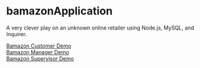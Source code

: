 # bamazonApplication
A very clever play on an unknown online retailer using Node.js, MySQL, and Inquirer.

[Bamazon Customer Demo](https://www.youtube.com/watch?v=EL20Kvpa8Vs)<br>
[Bamazon Manager Demo](https://www.youtube.com/watch?v=jGtx6yq9e8Q)<br>
[Bamazon Supervisor Demo](https://www.youtube.com/watch?v=Tqv_PEmEsNw)
